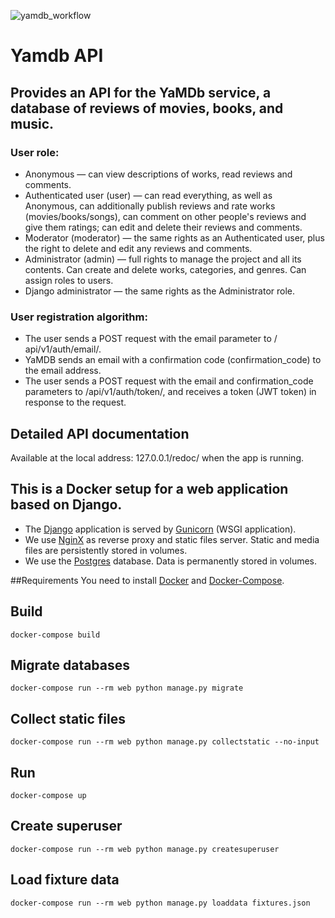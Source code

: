![yamdb_workflow](https://github.com/vardeath/yamdb_final/workflows/yamdb_workflow/badge.svg)
# Yamdb API
## Provides an API for the YaMDb service, a database of reviews of movies, books, and music.

### User role:
- Anonymous — can view descriptions of works, read reviews and comments.
- Authenticated user (user) — can read everything, as well as Anonymous, can additionally publish reviews and rate works (movies/books/songs), can comment on other people's reviews and give them ratings; can edit and delete their reviews and comments.
- Moderator (moderator) — the same rights as an Authenticated user, plus the right to delete and edit any reviews and comments.
- Administrator (admin) — full rights to manage the project and all its contents. Can create and delete works, categories, and genres. Can assign roles to users.
- Django administrator — the same rights as the Administrator role.

### User registration algorithm:
- The user sends a POST request with the email parameter to / api/v1/auth/email/.
- YaMDB sends an email with a confirmation code (confirmation_code) to the email address.
- The user sends a POST request with the email and confirmation_code parameters to /api/v1/auth/token/, and receives a token (JWT token) in response to the request.

## Detailed API documentation
Available at the local address: 127.0.0.1/redoc/ when the app is running.

## This is a Docker setup for a web application based on Django.
- The [Django] application is served by [Gunicorn] (WSGI application).
- We use [NginX] as reverse proxy and static files server. Static and media files are
  persistently stored in volumes.
- We use the [Postgres] database. Data is permanently stored in volumes.

##Requirements
You need to install [Docker] and [Docker-Compose].

## Build
`docker-compose build`

## Migrate databases
`docker-compose run --rm web python manage.py migrate`

## Collect static files
`docker-compose run --rm web python manage.py collectstatic --no-input`

## Run
`docker-compose up`

## Create superuser
`docker-compose run --rm web python manage.py createsuperuser`

## Load fixture data
`docker-compose run --rm web python manage.py loaddata fixtures.json`

[Docker]: https://www.docker.com/
[Django]: https://www.djangoproject.com/
[Gunicorn]: http://gunicorn.org/
[NginX]: https://www.nginx.com/
[Postgres]: https://www.postgresql.org/
[Docker-Compose]: https://docs.docker.com/compose/